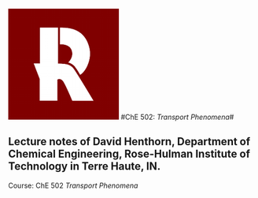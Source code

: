 ![](https://raw.githubusercontent.com/henthornlab/TransportPhenomena/master/RHITlogo.png)
#ChE 502: _Transport Phenomena_#
## Lecture notes of David Henthorn, Department of Chemical Engineering, Rose-Hulman Institute of Technology in Terre Haute, IN.

Course: ChE 502 _Transport Phenomena_
